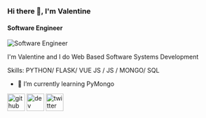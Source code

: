 ### Hi there 👋, I'm Valentine
#### Software Engineer
![Software Engineer](https://pbs.twimg.com/profile_banners/1334772919923318786/1608615355/1080x360)

I'm Valentine and I do Web Based Software Systems Development

Skills: PYTHON/ FLASK/ VUE JS / JS / MONGO/ SQL

- 🌱 I’m currently learning PyMongo 


[<img src='https://cdn.jsdelivr.net/npm/simple-icons@3.0.1/icons/github.svg' alt='github' height='40'>](https://github.com/ValentineSean)  [<img src='https://cdn.jsdelivr.net/npm/simple-icons@3.0.1/icons/dev-dot-to.svg' alt='dev' height='40'>](https://dev.to/valentinesean)  [<img src='https://cdn.jsdelivr.net/npm/simple-icons@3.0.1/icons/twitter.svg' alt='twitter' height='40'>](https://twitter.com/valentinesean)  

